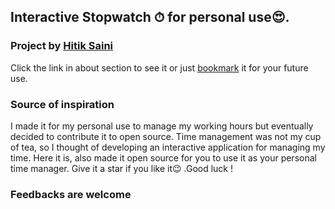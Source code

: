 ## Interactive Stopwatch ⏱ for personal use😍. 

### Project by [Hitik Saini](https://hitik20.tech)
Click  the link in about section to see it or just [bookmark](https://hitiksaini.github.io/Stopwatch/) it for your future use.

### Source of inspiration
I made it for my personal use to manage my working hours but eventually decided to contribute it to open source. 
Time management was not my cup of tea, so I thought of developing an interactive application for managing my time. Here it is, also made it open source for you to use it as your personal time manager. Give it a star if you like it😉 .Good luck ! 

 ### Feedbacks are welcome

